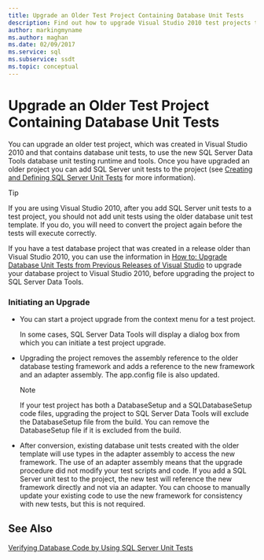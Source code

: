 ```yaml
---
title: Upgrade an Older Test Project Containing Database Unit Tests
description: Find out how to upgrade Visual Studio 2010 test projects that contain database unit tests. See how to use SQL Server Data Tools with those projects.
author: markingmyname
ms.author: maghan
ms.date: 02/09/2017
ms.service: sql
ms.subservice: ssdt
ms.topic: conceptual
---
```


# Upgrade an Older Test Project Containing Database Unit Tests

You can upgrade an older test project, which was created in Visual Studio 2010 and that contains database unit tests, to use the new SQL Server Data Tools database unit testing runtime and tools. Once you have upgraded an older project you can add SQL Server unit tests to the project (see [Creating and Defining SQL Server Unit Tests](../ssdt/creating-and-defining-sql-server-unit-tests.md) for more information).  
  
> [!TIP]  
> If you are using Visual Studio 2010, after you add SQL Server unit tests to a test project, you should not add unit tests using the older database unit test template. If you do, you will need to convert the project again before the tests will execute correctly.  
  
If you have a test database project that was created in a release older than Visual Studio 2010, you can use the information in [How to: Upgrade Database Unit Tests from Previous Releases of Visual Studio](/previous-versions/visualstudio/visual-studio-2010/dd193412(v=vs.100)) to upgrade your database project to Visual Studio 2010, before upgrading the project to SQL Server Data Tools.  
  
### Initiating an Upgrade  
  
-   You can start a project upgrade from the context menu for a test project.  
  
    In some cases, SQL Server Data Tools will display a dialog box from which you can initiate a test project upgrade.  
  
-   Upgrading the project removes the assembly reference to the older database testing framework and adds a reference to the new framework and an adapter assembly. The app.config file is also updated.  
  
    > [!NOTE]  
    > If your test project has both a DatabaseSetup and a SQLDatabaseSetup code files, upgrading the project to SQL Server Data Tools will exclude the DatabaseSetup file from the build. You can remove the DatabaseSetup file if it is excluded from the build.  
  
-   After conversion, existing database unit tests created with the older template will use types in the adapter assembly to access the new framework. The use of an adapter assembly means that the upgrade procedure did not modify your test scripts and code. If you add a SQL Server unit test to the project, the new test will reference the new framework directly and not via an adapter. You can choose to manually update your existing code to use the new framework for consistency with new tests, but this is not required.  
  
## See Also  
[Verifying Database Code by Using SQL Server Unit Tests](../ssdt/verifying-database-code-by-using-sql-server-unit-tests.md)  
